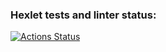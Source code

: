 ### Hexlet tests and linter status:
[![Actions Status](https://github.com/camilla228/frontend-project-46/actions/workflows/hexlet-check.yml/badge.svg)](https://github.com/camilla228/frontend-project-46/actions)